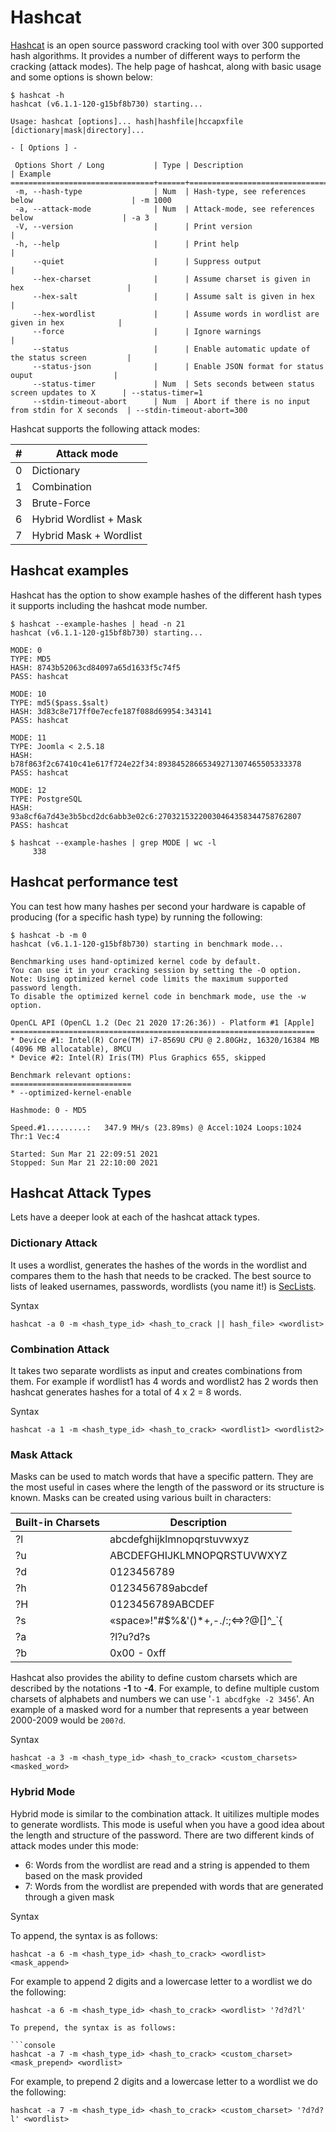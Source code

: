 # Hashcat

[Hashcat](https://github.com/hashcat/hashcat) is an open source password cracking tool with over 300 supported hash algorithms. It provides a number of different ways to perform the cracking (attack modes). The help page of hashcat, along with basic usage and some options is shown below:

```console
$ hashcat -h
hashcat (v6.1.1-120-g15bf8b730) starting...

Usage: hashcat [options]... hash|hashfile|hccapxfile [dictionary|mask|directory]...

- [ Options ] -

 Options Short / Long           | Type | Description                                          | Example
================================+======+======================================================+=======================
 -m, --hash-type                | Num  | Hash-type, see references below                      | -m 1000
 -a, --attack-mode              | Num  | Attack-mode, see references below                    | -a 3
 -V, --version                  |      | Print version                                        |
 -h, --help                     |      | Print help                                           |
     --quiet                    |      | Suppress output                                      |
     --hex-charset              |      | Assume charset is given in hex                       |
     --hex-salt                 |      | Assume salt is given in hex                          |
     --hex-wordlist             |      | Assume words in wordlist are given in hex            |
     --force                    |      | Ignore warnings                                      |
     --status                   |      | Enable automatic update of the status screen         |
     --status-json              |      | Enable JSON format for status ouput                  |
     --status-timer             | Num  | Sets seconds between status screen updates to X      | --status-timer=1
     --stdin-timeout-abort      | Num  | Abort if there is no input from stdin for X seconds  | --stdin-timeout-abort=300
```

Hashcat supports the following attack modes:

| **#** | **Attack mode** |
|------------|-------------
| 0 | Dictionary |
| 1 | Combination |
| 3 | Brute-Force |
| 6 | Hybrid Wordlist + Mask |
| 7 | Hybrid Mask + Wordlist |

## Hashcat examples

Hashcat has the option to show example hashes of the different hash types it supports including the hashcat mode number.

```console
$ hashcat --example-hashes | head -n 21
hashcat (v6.1.1-120-g15bf8b730) starting...

MODE: 0
TYPE: MD5
HASH: 8743b52063cd84097a65d1633f5c74f5
PASS: hashcat

MODE: 10
TYPE: md5($pass.$salt)
HASH: 3d83c8e717ff0e7ecfe187f088d69954:343141
PASS: hashcat

MODE: 11
TYPE: Joomla < 2.5.18
HASH: b78f863f2c67410c41e617f724e22f34:89384528665349271307465505333378
PASS: hashcat

MODE: 12
TYPE: PostgreSQL
HASH: 93a8cf6a7d43e3b5bcd2dc6abb3e02c6:27032153220030464358344758762807
PASS: hashcat

$ hashcat --example-hashes | grep MODE | wc -l
     338
```

## Hashcat performance test

You can test how many hashes per second your hardware is capable of producing (for a specific hash type) by running the following:

```console
$ hashcat -b -m 0
hashcat (v6.1.1-120-g15bf8b730) starting in benchmark mode...

Benchmarking uses hand-optimized kernel code by default.
You can use it in your cracking session by setting the -O option.
Note: Using optimized kernel code limits the maximum supported password length.
To disable the optimized kernel code in benchmark mode, use the -w option.

OpenCL API (OpenCL 1.2 (Dec 21 2020 17:26:36)) - Platform #1 [Apple]
====================================================================
* Device #1: Intel(R) Core(TM) i7-8569U CPU @ 2.80GHz, 16320/16384 MB (4096 MB allocatable), 8MCU
* Device #2: Intel(R) Iris(TM) Plus Graphics 655, skipped

Benchmark relevant options:
===========================
* --optimized-kernel-enable

Hashmode: 0 - MD5

Speed.#1.........:   347.9 MH/s (23.89ms) @ Accel:1024 Loops:1024 Thr:1 Vec:4

Started: Sun Mar 21 22:09:51 2021
Stopped: Sun Mar 21 22:10:00 2021
```

## Hashcat Attack Types

Lets have a deeper look at each of the hashcat attack types.

### Dictionary Attack

It uses a wordlist, generates the hashes of the words in the wordlist and compares them to the hash that needs to be cracked. The best source to lists of leaked usernames, passwords, wordlists (you name it!) is [SecLists](https://github.com/danielmiessler/SecLists).

Syntax

```console
hashcat -a 0 -m <hash_type_id> <hash_to_crack || hash_file> <wordlist>
```

### Combination Attack

It takes two separate wordlists as input and creates combinations from them. For example if wordlist1 has 4 words and wordlist2 has 2 words then hashcat generates hashes for a total of 4 x 2 = 8 words.

Syntax

```console
hashcat -a 1 -m <hash_type_id> <hash_to_crack> <wordlist1> <wordlist2>
```

### Mask Attack

Masks can be used to match words that have a specific pattern. They are the most useful in cases where the length of the password or its structure is known. Masks can be created using various built in characters:

| **Built-in Charsets** | **Description** |
|------------|-------------
| ?l | abcdefghijklmnopqrstuvwxyz |
| ?u | ABCDEFGHIJKLMNOPQRSTUVWXYZ |
| ?d | 0123456789 |
| ?h | 0123456789abcdef |
| ?H | 0123456789ABCDEF |
| ?s | «space»!"#$%&'()*+,-./:;<=>?@[\]^_`{|}~ |
| ?a | ?l?u?d?s |
| ?b | 0x00 - 0xff |

Hashcat also provides the ability to define custom charsets which are described by the notations **-1** to **-4**. For example, to define multiple custom charsets of alphabets and numbers we can use '```-1 abcdfgke -2 3456```'. An example of a masked word for a number that represents a year between 2000-2009 would be ```200?d```.

Syntax

```console
hashcat -a 3 -m <hash_type_id> <hash_to_crack> <custom_charsets> <masked_word>
```

### Hybrid Mode

Hybrid mode is similar to the combination attack. It uitilizes multiple modes to generate wordlists. This mode is useful when you have a good idea about the length and structure of the password. There are two different kinds of attack modes under this mode:

- 6: Words from the wordlist are read and a string is appended to them based on the mask provided
- 7: Words from the wordlist are prepended with words that are generated through a given mask

Syntax

To append, the syntax is as follows:

```console
hashcat -a 6 -m <hash_type_id> <hash_to_crack> <wordlist> <mask_append>
```

For example to append 2 digits and a lowercase letter to a wordlist we do the following:

```console
hashcat -a 6 -m <hash_type_id> <hash_to_crack> <wordlist> '?d?d?l'

To prepend, the syntax is as follows:

```console
hashcat -a 7 -m <hash_type_id> <hash_to_crack> <custom_charset> <mask_prepend> <wordlist>
```

For example, to prepend 2 digits and a lowercase letter to a wordlist we do the following:

```console
hashcat -a 7 -m <hash_type_id> <hash_to_crack> <custom_charset> '?d?d?l' <wordlist>
```
